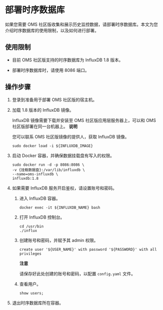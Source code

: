 部署时序数据库 
============================

如果您需要 OMS 社区版收集和展示历史监控数据，请部署时序数据库。本文为您介绍时序数据库的使用限制，以及如何进行部署。

使用限制 
-------------------------

* 目前 OMS 社区版支持的时序数据库为 InfluxDB 1.8 版本。

  

* 部署时序数据库时，请使用 8086 端口。

  




操作步骤 
-------------------------

1. 登录到准备用于部署 OMS 社区版的宿主机。

   

2. 加载 1.8 版本的 InfluxDB 镜像。

   InfluxDB 镜像需要下载并安装至 OMS 社区版应用层服务器上，可以和 OMS 社区版部署在同一台机器上。
   **说明**

   

   您可以联系 OMS 社区版镜像的提供人，获取 InfluxDB 镜像。

   ```shell
   sudo docker load -i ${INFLUXDB_IMAGE}
   ```

   

3. 启动 Docker 容器，并确保数据挂载盘有写入的权限。

   ```shell
   sudo docker run -d -p 8086:8086 \
   -v {挂载数据盘}:/var/lib/influxdb \
   --name=oms-influxdb \
   influxdb:1.8
   ```

   

4. 如果需要 InfluxDB 服务开启鉴权，请设置账号和密码。

   1. 进入 InfluxDB 容器。

      ```shell
      docker exec -it ${INFLUXDB_NAME} bash
      ```

      
   
   2. 打开 InfluxDB 控制台。

      ```shell
      cd /usr/bin
      ./influx
      ```

      
   
   3. 创建账号和密码，并赋予其 admin 权限。

      ```shell
      create user '${USER_NAME}' with password '${PASSWORD}' with all privileges
      ```

      
      **注意**

      

      请保存好此处创建的账号和密码，以配置 `config.yaml` 文件。
      
   
   4. 查看用户。

      ```shell
      show users;
      ```

      
   

   

5. 退出时序数据库所在容器。

   



